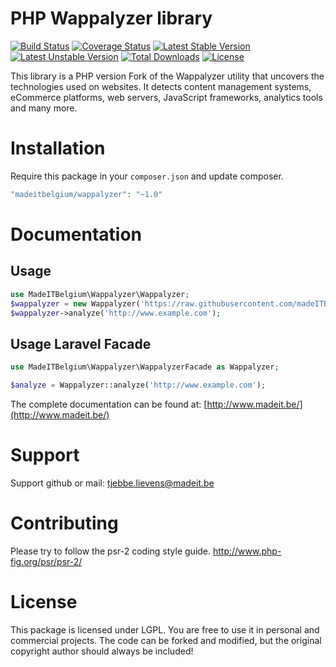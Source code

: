 # PHP Wappalyzer library

[![Build Status](https://travis-ci.org/madeITBelgium/Wappalyzer.svg?branch=master)](https://travis-ci.org/madeITBelgium/Wappalyzer)
[![Coverage Status](https://coveralls.io/repos/github/madeITBelgium/Wappalyzer/badge.svg?branch=master)](https://coveralls.io/github/madeITBelgium/Wappalyzer?branch=master)
[![Latest Stable Version](https://poser.pugx.org/madeITBelgium/Wappalyzer/v/stable.svg)](https://packagist.org/packages/madeITBelgium/Wappalyzer)
[![Latest Unstable Version](https://poser.pugx.org/madeITBelgium/Wappalyzer/v/unstable.svg)](https://packagist.org/packages/madeITBelgium/Wappalyzer)
[![Total Downloads](https://poser.pugx.org/madeITBelgium/Wappalyzer/d/total.svg)](https://packagist.org/packages/madeITBelgium/Wappalyzer)
[![License](https://poser.pugx.org/madeITBelgium/Wappalyzer/license.svg)](https://packagist.org/packages/madeITBelgium/Wappalyzer)


This library is a PHP version Fork of the Wappalyzer utility that uncovers the technologies used on websites. It detects content management systems, eCommerce platforms, web servers, JavaScript frameworks, analytics tools and many more.

# Installation

Require this package in your `composer.json` and update composer.

```php
"madeitbelgium/wappalyzer": "~1.0"
```

# Documentation
## Usage
```php
use MadeITBelgium\Wappalyzer\Wappalyzer;
$wappalyzer = new Wappalyzer('https://raw.githubusercontent.com/madeITBelgium/Wappalyzer/master/src/apps.json');
$wappalyzer->analyze('http://www.example.com');
```

## Usage Laravel Facade
```php
use MadeITBelgium\Wappalyzer\WappalyzerFacade as Wappalyzer;

$analyze = Wappalyzer::analyze('http://www.example.com');
```

The complete documentation can be found at: [http://www.madeit.be/](http://www.madeit.be/)


# Support
Support github or mail: tjebbe.lievens@madeit.be

# Contributing
Please try to follow the psr-2 coding style guide. http://www.php-fig.org/psr/psr-2/

# License
This package is licensed under LGPL. You are free to use it in personal and commercial projects. The code can be forked and modified, but the original copyright author should always be included!

